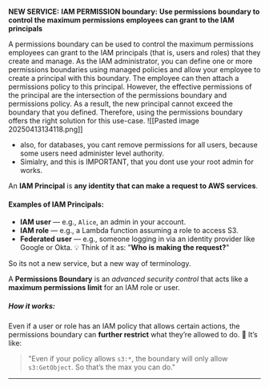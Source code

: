 **NEW SERVICE:**
**IAM PERMISSION boundary:**
**Use permissions boundary to control the maximum permissions employees can grant to the IAM principals**

A permissions boundary can be used to control the maximum permissions employees can grant to the IAM principals (that is, users and roles) that they create and manage. As the IAM administrator, you can define one or more permissions boundaries using managed policies and allow your employee to create a principal with this boundary. The employee can then attach a permissions policy to this principal. However, the effective permissions of the principal are the intersection of the permissions boundary and permissions policy. As a result, the new principal cannot exceed the boundary that you defined. Therefore, using the permissions boundary offers the right solution for this use-case.
![[Pasted image 20250413134118.png]]

- also, for databases, you cant remove permissions for all users, because some users need administer level authority.
- Simialry, and this is IMPORTANT, that you dont use your root admin for works.


An **IAM Principal** is **any identity that can make a request to AWS services**.

#### Examples of IAM Principals:

- **IAM user** — e.g., `Alice`, an admin in your account.
- **IAM role** — e.g., a Lambda function assuming a role to access S3.
- **Federated user** — e.g., someone logging in via an identity provider like Google or Okta.
💡 Think of it as: "**Who is making the request?**"


So its not a new service, but a new way of terminology.


A **Permissions Boundary** is an _advanced security control_ that acts like a **maximum permissions limit** for an IAM role or user.
##### How it works:
Even if a user or role has an IAM policy that allows certain actions, the permissions boundary can **further restrict** what they’re allowed to do.
🧠 It’s like:
> "Even if your policy allows `s3:*`, the boundary will only allow `s3:GetObject`. So that’s the max you can do."

---

